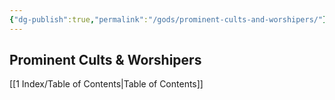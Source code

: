 ```yaml
---
{"dg-publish":true,"permalink":"/gods/prominent-cults-and-worshipers/"}
---
```


## Prominent Cults & Worshipers

[[1 Index/Table of Contents\|Table of Contents]]